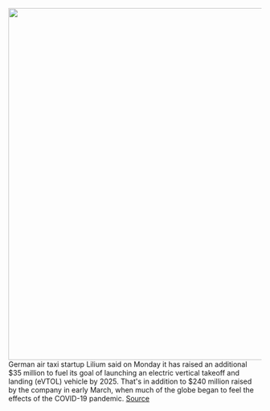 <img src='https://cdn.vox-cdn.com/thumbor/Q1tr6kqSOkDKZNgvndX3UN2xXMg=/0x0:3508x2480/1200x800/filters:focal(1474x960:2034x1520)/cdn.vox-cdn.com/uploads/chorus_image/image/66909800/Lilium_J014_engineers_working_on_the_jet_top_view_print.0.jpg' width='700px' /><br/>
German air taxi startup Lilium said on Monday it has raised an additional $35 million to fuel its goal of launching an electric vertical takeoff and landing (eVTOL) vehicle by 2025. That's in addition to $240 million raised by the company in early March, when much of the globe began to feel the effects of the COVID-19 pandemic.
<a href='https://www.theverge.com/2020/6/8/21284140/lilium-flying-car-evtol-funding-investor-baillie-gifford'> Source <a/>